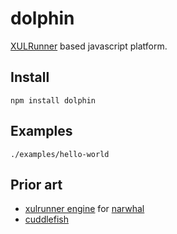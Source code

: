 # dolphin #

[XULRunner] based javascript platform.

## Install ##

    npm install dolphin

## Examples ##

    ./examples/hello-world

## Prior art ##

- [xulrunner engine][narwhal-xulrunner] for [narwhal]
- [cuddlefish]

[XULRunner]:https://developer.mozilla.org/en/xulrunner
[narwhal-xulrunner]:https://github.com/Gozala/narwhal-xulrunner
[narwhal]:http://narwhaljs.org/
[cuddlefish]:https://wiki.mozilla.org/Labs/Jetpack/JEP/28
